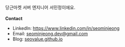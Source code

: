 당근마켓 서버 엔지니어 서민정이에요. 
<br/>
<br/>
**Contact** <br/>
* LinkedIn: https://www.linkedin.com/in/seominjeong 
* Email: seominjeong.dev@gmail.com    
* Blog: [seovalue.github.io](https://seovalue.github.io)    
